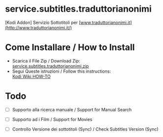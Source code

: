 # service.subtitles.traduttorianonimi
[Kodi Addon] Servizio Sottotitoli per [www.traduttorianonimi.it](http://www.traduttorianonimi.it/)

# Come Installare / How to Install
- Scarica il File Zip / Download Zip:<br /> [service.subtitles.traduttorianonimi.zip](https://github.com/ShellAddicted/service.subtitles.traduttorianonimi/files/268494/service.subtitles.traduttorianonimi.zip)
- Segui Queste istruzioni / Follow this instructions:<br />
[Kodi Wiki HOW-TO](http://kodi.wiki/view/HOW-TO:Install_add-ons_from_zip_files)




# Todo
- [ ] Supporto alla ricerca manuale / Support for Manual Search
- [ ] Supporto ad i Film / Support for Movies
- [ ] Controllo Versione dei sottotitoli (Sync) / Check Subtitles Version (Sync)


